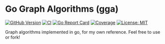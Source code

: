 # Go Graph Algorithms (gga)

[![GitHub Version](https://badge.fury.io/gh/vc-souza%2Fgga.svg)](https://badge.fury.io/gh/vc-souza%2Fgga)
[![CI](https://github.com/vc-souza/gga/actions/workflows/go.yml/badge.svg?branch=main)](https://github.com/vc-souza/gga/actions/workflows/go.yml)
[![Go Report Card](https://goreportcard.com/badge/github.com/vc-souza/gga)](https://goreportcard.com/report/github.com/vc-souza/gga)
[![Coverage](https://coveralls.io/repos/github/vc-souza/gga/badge.svg?branch=main)](https://coveralls.io/github/vc-souza/gga?branch=main)
[![License: MIT](https://img.shields.io/badge/License-MIT-yellow.svg)](https://opensource.org/licenses/MIT)

Graph algorithms implemented in go, for my own reference.
Feel free to use or fork!
